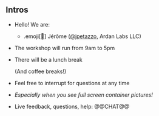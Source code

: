 ## Intros

- Hello! We are:

   - .emoji[🐳] Jérôme ([@jpetazzo](https://twitter.com/jpetazzo), Ardan Labs LLC)

- The workshop will run from 9am to 5pm

- There will be a lunch break 

  (And coffee breaks!)

- Feel free to interrupt for questions at any time

- *Especially when you see full screen container pictures!*

- Live feedback, questions, help: @@CHAT@@
